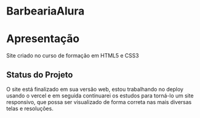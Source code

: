 # BarbeariaAlura

<h1>Apresentação</h1>
<p>Site criado no curso de formação em HTML5 e CSS3</p>

<h2> Status do Projeto</h2>
<p>O site está finalizado em sua versão web, estou trabalhando no deploy usando o vercel e em seguida continuarei os estudos para torná-lo um site responsivo, que possa ser visualizado de forma correta nas mais diversas telas e resoluções.</p> 

